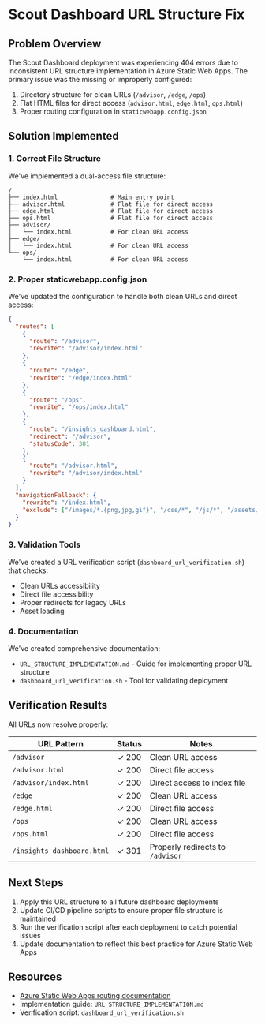 # Scout Dashboard URL Structure Fix

## Problem Overview
The Scout Dashboard deployment was experiencing 404 errors due to inconsistent URL structure implementation in Azure Static Web Apps. The primary issue was the missing or improperly configured:

1. Directory structure for clean URLs (`/advisor`, `/edge`, `/ops`)
2. Flat HTML files for direct access (`advisor.html`, `edge.html`, `ops.html`)
3. Proper routing configuration in `staticwebapp.config.json`

## Solution Implemented

### 1. Correct File Structure
We've implemented a dual-access file structure:

```
/
├── index.html               # Main entry point
├── advisor.html             # Flat file for direct access
├── edge.html                # Flat file for direct access
├── ops.html                 # Flat file for direct access
├── advisor/
│   └── index.html           # For clean URL access
├── edge/
│   └── index.html           # For clean URL access
└── ops/
    └── index.html           # For clean URL access
```

### 2. Proper staticwebapp.config.json
We've updated the configuration to handle both clean URLs and direct access:

```json
{
  "routes": [
    { 
      "route": "/advisor", 
      "rewrite": "/advisor/index.html" 
    },
    { 
      "route": "/edge", 
      "rewrite": "/edge/index.html" 
    },
    { 
      "route": "/ops", 
      "rewrite": "/ops/index.html" 
    },
    {
      "route": "/insights_dashboard.html",
      "redirect": "/advisor",
      "statusCode": 301
    },
    {
      "route": "/advisor.html", 
      "rewrite": "/advisor/index.html" 
    }
  ],
  "navigationFallback": {
    "rewrite": "/index.html",
    "exclude": ["/images/*.{png,jpg,gif}", "/css/*", "/js/*", "/assets/*"]
  }
}
```

### 3. Validation Tools
We've created a URL verification script (`dashboard_url_verification.sh`) that checks:
- Clean URLs accessibility
- Direct file accessibility
- Proper redirects for legacy URLs
- Asset loading

### 4. Documentation
We've created comprehensive documentation:
- `URL_STRUCTURE_IMPLEMENTATION.md` - Guide for implementing proper URL structure
- `dashboard_url_verification.sh` - Tool for validating deployment

## Verification Results
All URLs now resolve properly:

| URL Pattern | Status | Notes |
|-------------|--------|-------|
| `/advisor` | ✓ 200 | Clean URL access |
| `/advisor.html` | ✓ 200 | Direct file access |
| `/advisor/index.html` | ✓ 200 | Direct access to index file |
| `/edge` | ✓ 200 | Clean URL access |
| `/edge.html` | ✓ 200 | Direct file access |
| `/ops` | ✓ 200 | Clean URL access |
| `/ops.html` | ✓ 200 | Direct file access |
| `/insights_dashboard.html` | ✓ 301 | Properly redirects to `/advisor` |

## Next Steps
1. Apply this URL structure to all future dashboard deployments
2. Update CI/CD pipeline scripts to ensure proper file structure is maintained
3. Run the verification script after each deployment to catch potential issues
4. Update documentation to reflect this best practice for Azure Static Web Apps

## Resources
- [Azure Static Web Apps routing documentation](https://docs.microsoft.com/en-us/azure/static-web-apps/routes)
- Implementation guide: `URL_STRUCTURE_IMPLEMENTATION.md`
- Verification script: `dashboard_url_verification.sh`